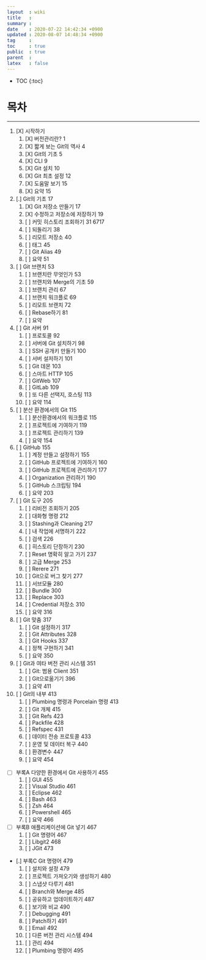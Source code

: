 ```yaml
---
layout  : wiki
title   : 
summary : 
date    : 2020-07-22 14:42:34 +0900
updated : 2020-08-07 14:48:34 +0900
tag     : 
toc     : true
public  : true
parent  : 
latex   : false
---
```

* TOC
{:toc}

# 목차
------

1. [X] 시작하기
	1. [X] 버전관리란?  1
	2. [X] 짧게 보는 Git의 역사  4
	3. [X] Git의 기초  5
	4. [X] CLI  9
	5. [X] Git 설치  10
	6. [X] Git 최초 설정  12
	7. [X] 도움말 보기  15
	8. [X] 요약  15
2. [.] Git의 기초  17
	1. [X] Git 저장소 만들기  17
	2. [X] 수정하고 저장소에 저장하기  19
	3. [ ] 커밋 히스토리 조회하기  31 6717
	4. [ ] 되돌리기  38
	5. [ ] 리모트 저장소  40
	6. [ ] 태그  45
	7. [ ] Git Alias  49
	8. [ ] 요약  51
3. [ ] Git 브랜치  53
	1. [ ] 브랜치란 무엇인가  53
	2. [ ] 브랜치와 Merge의 기초  59
	3. [ ] 브랜치 관리  67
	4. [ ] 브랜치 워크플로  69
	5. [ ] 리모트 브랜치  72
	6. [ ] Rebase하기  81
	7. [ ] 요약
4. [ ] Git 서버  91
	1. [ ] 프로토콜  92
	2. [ ] 서버에 Git 설치하기  98
	3. [ ] SSH 공개키 만들기  100
	4. [ ] 서버 설저하기  101
	5. [ ] Git 데몬  103
	6. [ ] 스마트 HTTP  105
	7. [ ] GitWeb  107
	8. [ ] GitLab  109
	9. [ ] 또 다른 선택지, 호스팅  113
	10. [ ] 요약  114
5. [ ] 분산 환경에서의 Git  115
	1. [ ] 분산환경에서의 워크플로  115
	2. [ ] 프로젝트에 기여하기  119
	3. [ ] 프로젝트 관리하기  139
	4. [ ] 요약  154
6. [ ] GitHub  155
	1. [ ] 계정 만들고 설정하기  155
	2. [ ] GitHub 프로젝트에 기여하기  160
	3. [ ] GitHub 프로젝트에 관리하기  177
	4. [ ] Organization 관리하기  190
	5. [ ] GitHub 스크립팅  194
	6. [ ] 요약  203
7. [ ] Git 도구  205
	1. [ ] 리비전 조회하기  205
	2. [ ] 대화형 명령  212
	3. [ ] Stashing과 Cleaning  217
	4. [ ] 내 작업에 서명하기  222
	5. [ ] 검색  226
	6. [ ] 히스토리 단장하기  230
	7. [ ] Reset 명확히 알고 가기  237
	8. [ ] 고급 Merge  253
	9. [ ] Rerere  271
	10. [ ] Git으로 버그 찾기  277
	11. [ ] 서브모듈  280
	12. [ ] Bundle  300
	13. [ ] Replace  303
	14. [ ] Credential 저장소  310
	15. [ ] 요약  316
8. [ ] Git 맞춤  317
	1. [ ] Git 설정하기  317
	2. [ ] Git Attributes  328
	3. [ ] Git Hooks  337
	4. [ ] 정책 구현하기  341
	5. [ ] 요약   350
9. [ ] Git과 여타 버전 관리 시스템  351
	1. [ ] Git: 범용 Client  351
	2. [ ] Git으로옮기기  396
	3. [ ] 요약  411
10. [ ] Git의 내부  413
	1. [ ] Plumbing 명령과 Porcelain 명령  413
	2. [ ] Git 개체  415
	3. [ ] Git Refs  423
	4. [ ] Packfile  428
	5. [ ] Refspec  431
	6. [ ] 데이터 전송 프로토콜  433
	7. [ ] 운영 및 데이터 복구  440
	8. [ ] 환경변수  447
	9. [ ] 요약  454
* [ ] 부록A 다양한 환경에서 Git 사용하기  455 
	1. [ ] GUI  455
	2. [ ] Visual Studio  461
	3. [ ] Eclipse  462
	4. [ ] Bash  463
	5. [ ] Zsh  464
	6. [ ] Powershell  465
	7. [ ] 요약  466
* [ ] 부록B 애플리케이션에 Git 넣기  467
	1. [ ] Git 명령어  467 
	2. [ ] Libgit2  468
	3. [ ] JGit  473
* [.] 부록C Git 명령어  479
	1. [ ] 설치와 설정  479 
	2. [ ] 프로젝트 가져오기와 생성하기  480
	3. [ ] 스냅샷 다루기  481
	4. [ ] Branch와 Merge  485
	5. [ ] 공유하고 업데이트하기  487
	6. [ ] 보기와 비교  490
	7. [ ] Debugging  491
	8. [ ] Patch하기  491
	9. [ ] Email  492
	10. [ ] 다른 버전 관리 시스템  494
	11. [ ] 관리 494
	12. [ ] Plumbing 명령어 495

